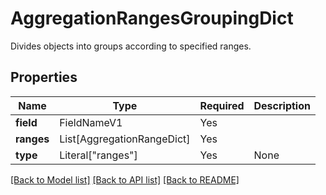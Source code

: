 # AggregationRangesGroupingDict

Divides objects into groups according to specified ranges.

## Properties
| Name | Type | Required | Description |
| ------------ | ------------- | ------------- | ------------- |
**field** | FieldNameV1 | Yes |  |
**ranges** | List[AggregationRangeDict] | Yes |  |
**type** | Literal["ranges"] | Yes | None |


[[Back to Model list]](../../../README.md#models-v2-link) [[Back to API list]](../../../README.md#documentation-for-api-endpoints) [[Back to README]](../../../README.md)

